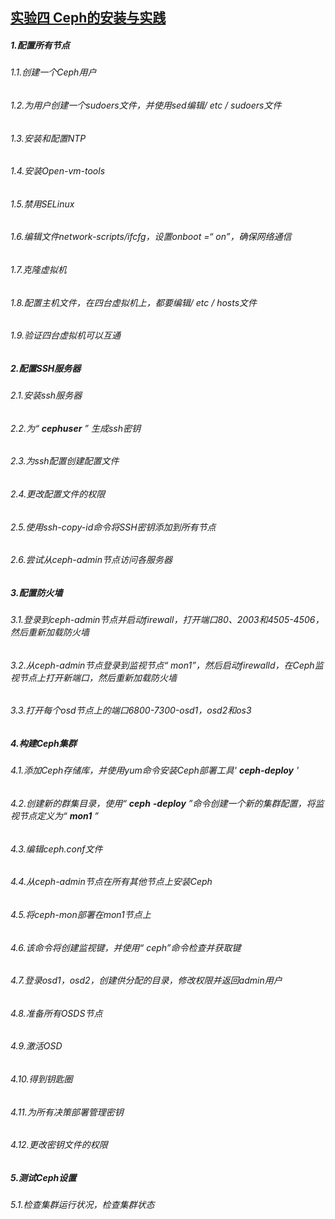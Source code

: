 ## [实验四 Ceph的安装与实践](https://github.com/hhbhh0906/CloudComputing/blob/master/chapter4/Ceph.md)

##### 1.配置所有节点

###### 1.1.创建一个Ceph用户

###### 1.2.为用户创建一个sudoers文件，并使用sed编辑/ etc / sudoers文件

###### 1.3.安装和配置NTP

###### 1.4.安装Open-vm-tools

###### 1.5.禁用SELinux

###### 1.6.编辑文件network-scripts/ifcfg，设置onboot =“ on”，确保网络通信

###### 1.7.克隆虚拟机

###### 1.8.配置主机文件，在四台虚拟机上，都要编辑/ etc / hosts文件 

###### 1.9.验证四台虚拟机可以互通

##### **2.配置SSH服务器**

###### 2.1.安装ssh服务器

###### 2.2.为“ **cephuser** ” 生成ssh密钥

###### 2.3.为ssh配置创建配置文件

###### 2.4.更改配置文件的权限

###### 2.5.使用ssh-copy-id命令将SSH密钥添加到所有节点

###### 2.6.尝试从ceph-admin节点访问各服务器

##### **3.配置防火墙**

###### 3.1.登录到ceph-admin节点并启动firewall，打开端口80、2003和4505-4506，然后重新加载防火墙

###### 3.2.从ceph-admin节点登录到监视节点“ mon1”，然后启动firewalld，在Ceph监视节点上打开新端口，然后重新加载防火墙

###### 3.3.打开每个osd节点上的端口6800-7300-osd1，osd2和os3

##### 4.构建Ceph集群

###### 4.1.添加Ceph存储库，并使用yum命令安装Ceph部署工具' **ceph-deploy** '

###### 4.2.创建新的群集目录，使用“ **ceph** **-deploy** ”命令创建一个新的集群配置，将监视节点定义为“ **mon1** ”

###### 4.3.编辑ceph.conf文件

###### 4.4.从ceph-admin节点在所有其他节点上安装Ceph

###### 4.5.将ceph-mon部署在mon1节点上

###### 4.6.该命令将创建监视键，并使用“ ceph”命令检查并获取键

###### 4.7.登录osd1，osd2，创建供分配的目录，修改权限并返回admin用户

###### 4.8.准备所有OSDS节点

###### 4.9.激活OSD

###### 4.10.得到钥匙圈

###### 4.11.为所有决策部署管理密钥

###### 4.12.更改密钥文件的权限

##### 5.测试Ceph设置

###### 5.1.检查集群运行状况，检查集群状态

